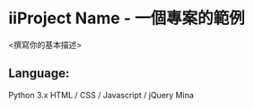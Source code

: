 # iiProject Name - 一個專案的範例
<撰寫你的基本描述>
## Language:
Python 3.x
HTML / CSS / Javascript / jQuery
Mina
